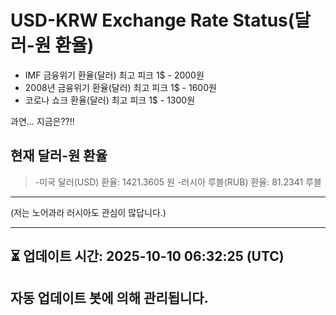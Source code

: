 


# USD-KRW Exchange Rate Status(달러-원 환율)

* IMF 금융위기 환율(달러) 최고 피크 1$ - 2000원
* 2008년 금융위기 환율(달러) 최고 피크 1$ - 1600원
* 코로나 쇼크 환율(달러) 최고 피크 1$ - 1300원



과연... 지금은??!!


## 현재 달러-원 환율
> -미국 달러(USD) 환율: 1421.3605 원 
-러시아 루블(RUB) 환율: 81.2341 루블


---
(저는 노어과라 러시아도 관심이 많답니다.)

---

⏳ 업데이트 시간: 2025-10-10 06:32:25 (UTC)
---
자동 업데이트 봇에 의해 관리됩니다.
---
